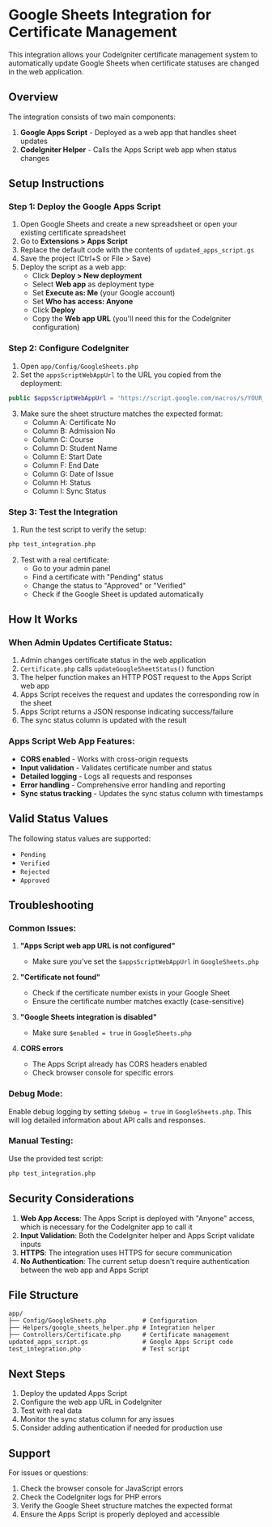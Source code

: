 # Google Sheets Integration for Certificate Management

This integration allows your CodeIgniter certificate management system to automatically update Google Sheets when certificate statuses are changed in the web application.

## Overview

The integration consists of two main components:

1. **Google Apps Script** - Deployed as a web app that handles sheet updates
2. **CodeIgniter Helper** - Calls the Apps Script web app when status changes

## Setup Instructions

### Step 1: Deploy the Google Apps Script

1. Open Google Sheets and create a new spreadsheet or open your existing certificate spreadsheet
2. Go to **Extensions > Apps Script**
3. Replace the default code with the contents of `updated_apps_script.gs`
4. Save the project (Ctrl+S or File > Save)
5. Deploy the script as a web app:
   - Click **Deploy > New deployment**
   - Select **Web app** as deployment type
   - Set **Execute as: Me** (your Google account)
   - Set **Who has access: Anyone**
   - Click **Deploy**
   - Copy the **Web app URL** (you'll need this for the CodeIgniter configuration)

### Step 2: Configure CodeIgniter

1. Open `app/Config/GoogleSheets.php`
2. Set the `appsScriptWebAppUrl` to the URL you copied from the deployment:

```php
public $appsScriptWebAppUrl = 'https://script.google.com/macros/s/YOUR_WEB_APP_ID/exec';
```

3. Make sure the sheet structure matches the expected format:
   - Column A: Certificate No
   - Column B: Admission No
   - Column C: Course
   - Column D: Student Name
   - Column E: Start Date
   - Column F: End Date
   - Column G: Date of Issue
   - Column H: Status
   - Column I: Sync Status

### Step 3: Test the Integration

1. Run the test script to verify the setup:

```bash
php test_integration.php
```

2. Test with a real certificate:
   - Go to your admin panel
   - Find a certificate with "Pending" status
   - Change the status to "Approved" or "Verified"
   - Check if the Google Sheet is updated automatically

## How It Works

### When Admin Updates Certificate Status:

1. Admin changes certificate status in the web application
2. `Certificate.php` calls `updateGoogleSheetStatus()` function
3. The helper function makes an HTTP POST request to the Apps Script web app
4. Apps Script receives the request and updates the corresponding row in the sheet
5. Apps Script returns a JSON response indicating success/failure
6. The sync status column is updated with the result

### Apps Script Web App Features:

- **CORS enabled** - Works with cross-origin requests
- **Input validation** - Validates certificate number and status
- **Detailed logging** - Logs all requests and responses
- **Error handling** - Comprehensive error handling and reporting
- **Sync status tracking** - Updates the sync status column with timestamps

## Valid Status Values

The following status values are supported:
- `Pending`
- `Verified`
- `Rejected`
- `Approved`

## Troubleshooting

### Common Issues:

1. **"Apps Script web app URL is not configured"**
   - Make sure you've set the `$appsScriptWebAppUrl` in `GoogleSheets.php`

2. **"Certificate not found"**
   - Check if the certificate number exists in your Google Sheet
   - Ensure the certificate number matches exactly (case-sensitive)

3. **"Google Sheets integration is disabled"**
   - Make sure `$enabled = true` in `GoogleSheets.php`

4. **CORS errors**
   - The Apps Script already has CORS headers enabled
   - Check browser console for specific errors

### Debug Mode:

Enable debug logging by setting `$debug = true` in `GoogleSheets.php`. This will log detailed information about API calls and responses.

### Manual Testing:

Use the provided test script:

```bash
php test_integration.php
```

## Security Considerations

1. **Web App Access**: The Apps Script is deployed with "Anyone" access, which is necessary for the CodeIgniter app to call it
2. **Input Validation**: Both the CodeIgniter helper and Apps Script validate inputs
3. **HTTPS**: The integration uses HTTPS for secure communication
4. **No Authentication**: The current setup doesn't require authentication between the web app and Apps Script

## File Structure

```
app/
├── Config/GoogleSheets.php          # Configuration
├── Helpers/google_sheets_helper.php # Integration helper
├── Controllers/Certificate.php      # Certificate management
updated_apps_script.gs               # Google Apps Script code
test_integration.php                 # Test script
```

## Next Steps

1. Deploy the updated Apps Script
2. Configure the web app URL in CodeIgniter
3. Test with real data
4. Monitor the sync status column for any issues
5. Consider adding authentication if needed for production use

## Support

For issues or questions:
1. Check the browser console for JavaScript errors
2. Check the CodeIgniter logs for PHP errors
3. Verify the Google Sheet structure matches the expected format
4. Ensure the Apps Script is properly deployed and accessible